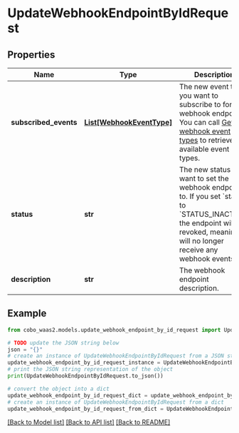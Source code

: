 # UpdateWebhookEndpointByIdRequest


## Properties

Name | Type | Description | Notes
------------ | ------------- | ------------- | -------------
**subscribed_events** | [**List[WebhookEventType]**](WebhookEventType.md) | The new event types you want to subscribe to for this webhook endpoint. You can call [Get webhook event types](/v2/api-references/developers--webhooks/get-webhook-event-types) to retrieve all available event types. | [optional] 
**status** | **str** | The new status you want to set the webhook endpoint to. If you set &#x60;status&#x60; to &#x60;STATUS_INACTIVE&#x60;, the endpoint will be revoked, meaning it will no longer receive any webhook events. | [optional] 
**description** | **str** | The webhook endpoint description. | [optional] 

## Example

```python
from cobo_waas2.models.update_webhook_endpoint_by_id_request import UpdateWebhookEndpointByIdRequest

# TODO update the JSON string below
json = "{}"
# create an instance of UpdateWebhookEndpointByIdRequest from a JSON string
update_webhook_endpoint_by_id_request_instance = UpdateWebhookEndpointByIdRequest.from_json(json)
# print the JSON string representation of the object
print(UpdateWebhookEndpointByIdRequest.to_json())

# convert the object into a dict
update_webhook_endpoint_by_id_request_dict = update_webhook_endpoint_by_id_request_instance.to_dict()
# create an instance of UpdateWebhookEndpointByIdRequest from a dict
update_webhook_endpoint_by_id_request_from_dict = UpdateWebhookEndpointByIdRequest.from_dict(update_webhook_endpoint_by_id_request_dict)
```
[[Back to Model list]](../README.md#documentation-for-models) [[Back to API list]](../README.md#documentation-for-api-endpoints) [[Back to README]](../README.md)


